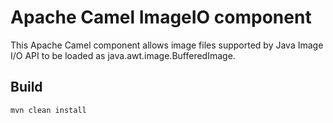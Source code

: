 Apache Camel ImageIO component
===
This Apache Camel component allows image files supported by Java Image I/O API to be loaded as java.awt.image.BufferedImage.

Build
---
```
mvn clean install
```

